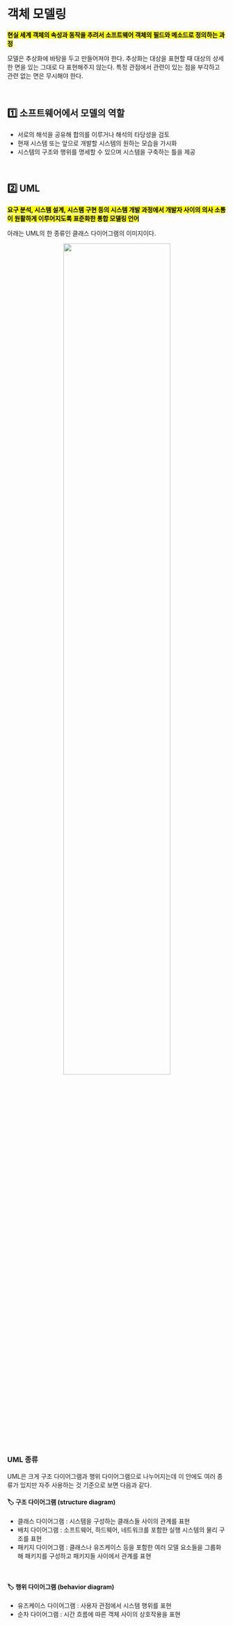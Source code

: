 # 객체 모델링

<mark>**현실 세계 객체의 속성과 동작을 추려서 소프트웨어 객체의 필드와 메소드로 정의하는 과정**</mark>

모델은 추상화에 바탕을 두고 만들어져야 한다. 추상화는 대상을 표현할 때 대상의 상세한 면을 있는 그대로 다 표현해주지 않는다. 특정 관점에서 관련이 있는 점을 부각하고 관련 없는 면은 무시해야 한다.

</br>

## 1️⃣ 소프트웨어에서 모델의 역할
- 서로의 해석을 공유해 합의를 이루거나 해석의 타당성을 검토
- 현재 시스템 또는 앞으로 개발할 시스템의 원하는 모습을 가시화
- 시스템의 구조와 행위를 명세할 수 있으며 시스템을 구축하는 틀을 제공

</br>

## 2️⃣ UML
<mark>**요구 분석, 시스템 설계, 시스템 구현 등의 시스템 개발 과정에서 개발자 사이의 의사 소통이 원활하게 이루어지도록 표준화한 통합 모델링 언어**</mark>

아래는 UML의 한 종류인 클래스 다이어그램의 이미지이다.

<p align="center">
<img src="https://github.com/user-attachments/assets/d8c55dac-78d6-40e6-be9a-2bfee2f6f0c1" width="70%" height="70%"></br>
</p></br>


### UML 종류

UML은 크게 구조 다이어그램과 행위 다이어그램으로 나누어지는데 이 안에도 여러 종류가 있지만 자주 사용하는 것 기준으로 보면 다음과 같다.

#### 🏷️ 구조 다이어그램 (structure diagram)
- 클래스 다이어그램 : 시스템을 구성하는 클래스들 사이의 관계를 표현
- 배치 다이어그램 : 소프트웨어, 하드웨어, 네트워크를 포함한 실행 시스템의 물리 구조를 표현
- 패키지 다이어그램 : 클래스나 유즈케이스 등을 포함한 여러 모델 요소들을 그룹화해 패키지를 구성하고 패키지들 사이에서 관계를 표현

</br>

#### 🏷️ 행위 다이어그램 (behavior diagram)
- 유즈케이스 다이어그램 : 사용자 관점에서 시스템 행위를 표현
- 순차 다이어그램 : 시간 흐름에 따른 객체 사이의 상호작용을 표현

</br>
